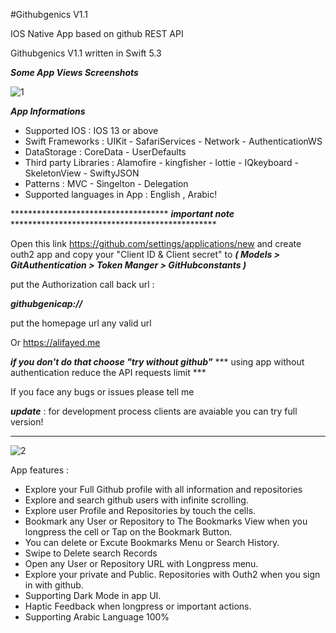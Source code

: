 #Githubgenics V1.1

IOS Native App based on github REST API 

Githubgenics V1.1 written in Swift 5.3

 ***Some App Views Screenshots***


![1](https://user-images.githubusercontent.com/72504852/108808393-38f15a00-75af-11eb-9616-62a25379f599.png )

 ***App Informations***
 
* Supported IOS : IOS 13 or above
* Swift Frameworks : UIKit - SafariServices - Network - AuthenticationWS 
* DataStorage : CoreData - UserDefaults
* Third party Libraries : Alamofire - kingfisher - lottie - IQkeyboard - SkeletonView - SwiftyJSON
* Patterns : MVC - Singelton - Delegation
* Supported languages in App : English , Arabic!

************************************ ***important note*** ***********************************************

Open this link https://github.com/settings/applications/new  and create outh2 app and copy your "Client ID & Client secret" to
***( Models > GitAuthentication > Token Manger > GitHubconstants )***

put the Authorization call back url :

 ***githubgenicap://***

put the homepage url any valid url

Or https://alifayed.me

***if you don't do that choose "try without github"***
*** using app without authentication reduce the API requests limit ***

If you face any bugs or issues please tell me

***update*** : for development process clients are avaiable you can try full version!
*****************************************

![2](https://user-images.githubusercontent.com/72504852/108808585-9c7b8780-75af-11eb-9a66-1fe4c77a178d.png)

App features : 

* Explore your Full Github profile with all information and repositories
* Explore and search github users with infinite scrolling.
* Explore  user Profile and Repositories by touch the cells.
* Bookmark any User or Repository  to The Bookmarks View when you longpress the cell or Tap on the Bookmark Button.
* You can delete or Excute Bookmarks Menu or Search History. 
* Swipe to Delete search Records
* Open any User or Repository URL with Longpress menu.
* Explore your private and Public. Repositories with Outh2 when you sign in with github.
* Supporting Dark Mode in app UI.
* Haptic Feedback when longpress or important actions.
* Supporting Arabic Language 100%
